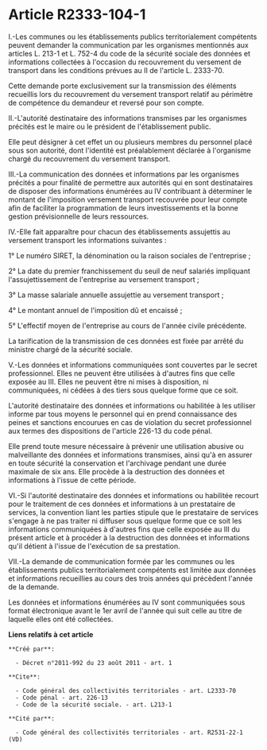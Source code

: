 # Article R2333-104-1

I.-Les communes ou les établissements publics territorialement compétents peuvent demander la communication par les
organismes mentionnés aux articles L. 213-1 et L. 752-4 du code de la sécurité sociale des données et informations collectées
à l'occasion du recouvrement du versement de transport dans les conditions prévues au II de l'article L. 2333-70. 

Cette demande porte exclusivement sur la transmission des éléments recueillis lors du recouvrement du versement transport
relatif au périmètre de compétence du demandeur et reversé pour son compte. 

II.-L'autorité destinataire des informations transmises par les organismes précités est le maire ou le président de
l'établissement public. 

Elle peut désigner à cet effet un ou plusieurs membres du personnel placé sous son autorité, dont l'identité est
préalablement déclarée à l'organisme chargé du recouvrement du versement transport. 

III.-La communication des données et informations par les organismes précités a pour finalité de permettre aux autorités qui
en sont destinataires de disposer des informations énumérées au IV contribuant à déterminer le montant de l'imposition
versement transport recouvrée pour leur compte afin de faciliter la programmation de leurs investissements et la bonne
gestion prévisionnelle de leurs ressources. 

IV.-Elle fait apparaître pour chacun des établissements assujettis au versement transport les informations suivantes : 

1° Le numéro SIRET, la dénomination ou la raison sociales de l'entreprise ; 

2° La date du premier franchissement du seuil de neuf salariés impliquant l'assujettissement de l'entreprise au versement
transport ; 

3° La masse salariale annuelle assujettie au versement transport ; 

4° Le montant annuel de l'imposition dû et encaissé ; 

5° L'effectif moyen de l'entreprise au cours de l'année civile précédente. 

La tarification de la transmission de ces données est fixée par arrêté du ministre chargé de la sécurité sociale. 

V.-Les données et informations communiquées sont couvertes par le secret professionnel. Elles ne peuvent être utilisées à
d'autres fins que celle exposée au III. Elles ne peuvent être ni mises à disposition, ni communiquées, ni cédées à des tiers
sous quelque forme que ce soit. 

L'autorité destinataire des données et informations ou habilitée à les utiliser informe par tous moyens le personnel qui en
prend connaissance des peines et sanctions encourues en cas de violation du secret professionnel aux termes des dispositions
de l'article 226-13 du code pénal. 

Elle prend toute mesure nécessaire à prévenir une utilisation abusive ou malveillante des données et informations transmises,
ainsi qu'à en assurer en toute sécurité la conservation et l'archivage pendant une durée maximale de six ans. Elle procède à
la destruction des données et informations à l'issue de cette période. 

VI.-Si l'autorité destinataire des données et informations ou habilitée recourt pour le traitement de ces données et
informations à un prestataire de services, la convention liant les parties stipule que le prestataire de services s'engage à
ne pas traiter ni diffuser sous quelque forme que ce soit les informations communiquées à d'autres fins que celle exposée au
III du présent article et à procéder à la destruction des données et informations qu'il détient à l'issue de l'exécution de
sa prestation. 

VII.-La demande de communication formée par les communes ou les établissements publics territorialement compétents est
limitée aux données et informations recueillies au cours des trois années qui précèdent l'année de la demande. 

Les données et informations énumérées au IV sont communiquées sous format électronique avant le 1er avril de l'année qui suit
celle au titre de laquelle elles ont été collectées.

**Liens relatifs à cet article**

	**Créé par**:

	  - Décret n°2011-992 du 23 août 2011 - art. 1

	**Cite**:

	  - Code général des collectivités territoriales - art. L2333-70
	  - Code pénal - art. 226-13
	  - Code de la sécurité sociale. - art. L213-1

	**Cité par**:

	  - Code général des collectivités territoriales - art. R2531-22-1 (VD)
